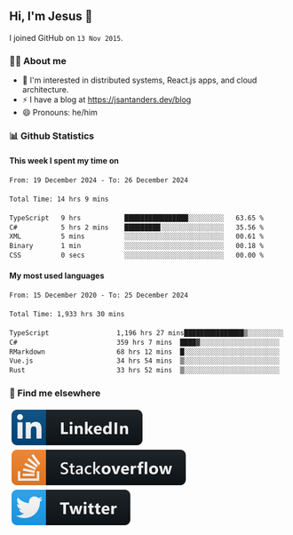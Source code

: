 ## Hi, I'm Jesus 👋

I joined GitHub on `13 Nov 2015`.

<!-- Talking about you -->

### 👨‍💻 About me

- 👦 I'm interested in distributed systems, React.js apps, and cloud architecture.
- ⚡️ I have a blog at <https://jsantanders.dev/blog>
- 😄 Pronouns: he/him

### 📊 Github Statistics

#### This week I spent my time on

<!--START_SECTION:weekly-->

```txt
From: 19 December 2024 - To: 26 December 2024

Total Time: 14 hrs 9 mins

TypeScript   9 hrs           ████████████████░░░░░░░░░   63.65 %
C#           5 hrs 2 mins    █████████░░░░░░░░░░░░░░░░   35.56 %
XML          5 mins          ░░░░░░░░░░░░░░░░░░░░░░░░░   00.61 %
Binary       1 min           ░░░░░░░░░░░░░░░░░░░░░░░░░   00.18 %
CSS          0 secs          ░░░░░░░░░░░░░░░░░░░░░░░░░   00.00 %
```

<!--END_SECTION:weekly-->

#### My most used languages

<!--START_SECTION:alltime-->

```txt
From: 15 December 2020 - To: 25 December 2024

Total Time: 1,933 hrs 30 mins

TypeScript                 1,196 hrs 27 mins███████████████▒░░░░░░░░░   61.88 %
C#                         359 hrs 7 mins  ████▓░░░░░░░░░░░░░░░░░░░░   18.57 %
RMarkdown                  68 hrs 12 mins  █░░░░░░░░░░░░░░░░░░░░░░░░   03.53 %
Vue.js                     34 hrs 54 mins  ▒░░░░░░░░░░░░░░░░░░░░░░░░   01.81 %
Rust                       33 hrs 52 mins  ▒░░░░░░░░░░░░░░░░░░░░░░░░   01.75 %
```

<!--END_SECTION:alltime-->

### 📢 Find me elsewhere

<p>
  <a target="_blank" href="https://linkedin.com/in/jsantanders">
    <img src="https://github.com/jsantanders/jsantanders/blob/master/img/linkedin.svg" alt="LinkedIn" style="vertical-align:top; margin:4px">
  </a>
  
  <a target="_blank" href="https://stackoverflow.com/users/7318331/jesus-santander">
    <img src="https://github.com/jsantanders/jsantanders/blob/master/img/stackoverflow.svg" alt="StackOverflow" style="vertical-align:top; margin:4px">
  </a>
  
  <a target="_blank" href="http://twitter.com/jsantanders">
    <img src="https://github.com/jsantanders/jsantanders/blob/master/img/twitter.svg" alt="Twitter" style="vertical-align:top; margin:4px">
  </a>
</p>
